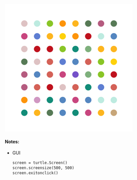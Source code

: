 ![painting](https://github.com/hoytlui/Experiments/blob/main/GUI%20-%20spot%20painting/painting.png)

#### Notes:

- GUI
  ```
  screen = turtle.Screen()
  screen.screensize(500, 500)
  screen.exitonclick()
  ```
